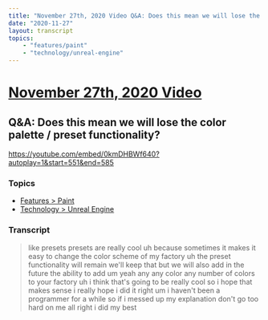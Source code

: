 ```yaml
---
title: "November 27th, 2020 Video Q&A: Does this mean we will lose the color palette / preset functionality?"
date: "2020-11-27"
layout: transcript
topics:
    - "features/paint"
    - "technology/unreal-engine"
---
```

# [November 27th, 2020 Video](../2020-11-27.md)
## Q&A: Does this mean we will lose the color palette / preset functionality?
https://youtube.com/embed/0kmDHBWf640?autoplay=1&start=551&end=585

### Topics
* [Features > Paint](../topics/features/paint.md)
* [Technology > Unreal Engine](../topics/technology/unreal-engine.md)

### Transcript

> like presets presets are really cool uh because sometimes it makes it easy to change the color scheme of my factory uh the preset functionality will remain we'll keep that but we will also add in the future the ability to add um yeah any any color any number of colors to your factory uh i think that's going to be really cool so i hope that makes sense i really hope i did it right um i haven't been a programmer for a while so if i messed up my explanation don't go too hard on me all right i did my best
